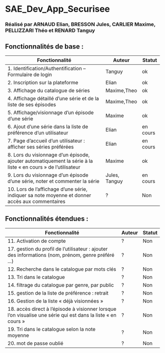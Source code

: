 # SAE_Dev_App_Securisee
### Réalisé par ARNAUD Elian, BRESSON Jules, CARLIER Maxime, PELLIZZARI Théo et RENARD Tanguy

## Fonctionnalités de base :
| Fonctionnalité                                                                                                | Auteur        | Statut   |
|---------------------------------------------------------------------------------------------------------------|---------------|----------|
| 1. Identification/Authentification – Formulaire de login                                                      | Tanguy        | ok       |
| 2. Inscription sur la plateforme                                                                              | Elian         | ok       |
| 3. Affichage du catalogue de séries                                                                           | Maxime,Theo   | ok       |
| 4. Affichage détaillé d’une série et de la liste de ses épisodes                                              | Maxime,Theo   | ok       |
| 5. Affichage/visionnage d’un épisode d’une série                                                              | Maxime        | ok       |
| 6. Ajout d’une série dans la liste de préférence d’un utilisateur                                             | Elian         | en cours |
| 7. Page d’accueil d’un utilisateur : afficher ses séries préférées                                            | Elian         | en cours |
| 8. Lors du visionnage d’un épisode, ajouter automatiquement la série à la liste « en cours » de l’utilisateur | Maxime        | ok       |
| 9. Lors du visionnage d’un épisode d’une série, noter et commenter la série                                   | Jules, Tanguy | en cours |
| 10. Lors de l’affichage d’une série, indiquer sa note moyenne et donner accès aux commentaires                | ?             | Non      |

## Fonctionnalités étendues :
| Fonctionnalité                                                                                               | Auteur | Statut |
|--------------------------------------------------------------------------------------------------------------|--------|--------|
| 11. Activation de compte                                                                                     | ?      | Non    |
| 17. gestion du profil de l’utilisateur : ajouter des informations (nom, prénom, genre préféré ...)           | ?      | Non    |
| 12. Recherche dans le catalogue par mots clés                                                                | ?      | Non    |
| 13. Tri dans le catalogue                                                                                    | ?      | Non    |
| 14. filtrage du catalogue par genre, par public                                                              | ?      | Non    |
| 15. gestion de la liste de préférence : retrait                                                              | ?      | Non    |
| 16. Gestion de la liste « déjà visionnées »                                                                  | ?      | Non    |
| 18. accès direct à l’épisode à visionner lorsque l’on visualise une série qui est dans la liste « en cours » | ?      | Non    |
| 19. Tri dans le catalogue selon la note moyenne                                                              | ?      | Non    |
| 20. mot de passe oublié                                                                                      | ?      | Non    |
